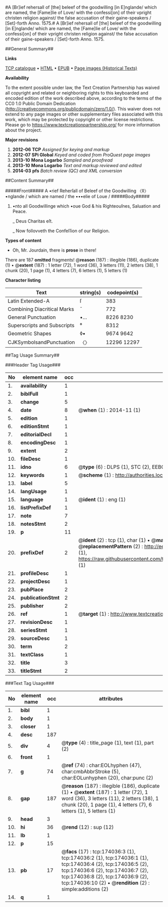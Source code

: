 #A [Br]ief rehersall of [the] beleef of the goodwilling [in E]nglande/ which are named, the [Fame]lie of Love/ with the confessi[on] of their vpright christen religion against/ the false accusation of their gaine-speakers / [Set]-forth Anno. 1575.#
A [Br]ief rehersall of [the] beleef of the goodwilling [in E]nglande/ which are named, the [Fame]lie of Love/ with the confessi[on] of their vpright christen religion against/ the false accusation of their gaine-speakers / [Set]-forth Anno. 1575.

##General Summary##

**Links**

[TCP catalogue](http://www.ota.ox.ac.uk/tcp/)  • 
[HTML](http://tei.it.ox.ac.uk/tcp/Texts-HTML/free/B00/B00036.html)  • 
[EPUB](http://tei.it.ox.ac.uk/tcp/Texts-EPUB/free/B00/B00036.epub) • 
[Page images (Historical Texts)](https://historicaltexts.jisc.ac.uk/eebo-52633234e)

**Availability**

To the extent possible under law, the Text Creation Partnership has waived all copyright and related or neighboring rights to this keyboarded and encoded edition of the work described above, according to the terms of the CC0 1.0 Public Domain Dedication (http://creativecommons.org/publicdomain/zero/1.0/). This waiver does not extend to any page images or other supplementary files associated with this work, which may be protected by copyright or other license restrictions. Please go to https://www.textcreationpartnership.org/ for more information about the project.

**Major revisions**

1. __2012-06__ __TCP__ *Assigned for keying and markup*
1. __2012-07__ __SPi Global__ *Keyed and coded from ProQuest page images*
1. __2013-10__ __Mona Logarbo__ *Sampled and proofread*
1. __2013-10__ __Mona Logarbo__ *Text and markup reviewed and edited*
1. __2014-03__ __pfs__ *Batch review (QC) and XML conversion*

##Content Summary##

#####Front#####
A •rief Reherſall of Beleef of the Goodwilling 〈◊〉•nglande / which are named / the •••elie of Loue /
#####Body#####

1. •nto all Goodwillinge which •oue God & his Righteouſnes, Saluation and Peace.

    _ Deus Charitas eſt.

    _ Now follovveth the Confeſſion of our Religion.

**Types of content**

  * Oh, Mr. Jourdain, there is **prose** in there!

There are 187 **omitted** fragments! 
 @__reason__ (187) : illegible (186), duplicate (1)  •  @__extent__ (187) : 1 letter (72), 1 word (36), 3 letters (11), 2 letters (38), 1 chunk (20), 1 page (1), 4 letters (7), 6 letters (1), 5 letters (1)

**Character listing**


|Text|string(s)|codepoint(s)|
|---|---|---|
|Latin Extended-A|ſ|383|
|Combining             Diacritical Marks|̄|772|
|General Punctuation|•…|8226 8230|
|Superscripts             and Subscripts|⁸|8312|
|Geometric Shapes|◊▪|9674 9642|
|CJKSymbolsandPunctuation|〈〉|12296 12297|

##Tag Usage Summary##

###Header Tag Usage###

|No|element name|occ|attributes|
|---|---|---|---|
|1.|__availability__|1||
|2.|__biblFull__|1||
|3.|__change__|5||
|4.|__date__|8| @__when__ (1) : 2014-11 (1)|
|5.|__edition__|1||
|6.|__editionStmt__|1||
|7.|__editorialDecl__|1||
|8.|__encodingDesc__|1||
|9.|__extent__|2||
|10.|__fileDesc__|1||
|11.|__idno__|6| @__type__ (6) : DLPS (1), STC (2), EEBO-CITATION (1), OCLC (1), VID (1)|
|12.|__keywords__|1| @__scheme__ (1) : http://authorities.loc.gov/ (1)|
|13.|__label__|5||
|14.|__langUsage__|1||
|15.|__language__|1| @__ident__ (1) : eng (1)|
|16.|__listPrefixDef__|1||
|17.|__note__|7||
|18.|__notesStmt__|2||
|19.|__p__|11||
|20.|__prefixDef__|2| @__ident__ (2) : tcp (1), char (1)  •  @__matchPattern__ (2) : ([0-9\-]+):([0-9IVX]+) (1), (.+) (1)  •  @__replacementPattern__ (2) : http://eebo.chadwyck.com/downloadtiff?vid=$1&page=$2 (1), https://raw.githubusercontent.com/textcreationpartnership/Texts/master/tcpchars.xml#$1 (1)|
|21.|__profileDesc__|1||
|22.|__projectDesc__|1||
|23.|__pubPlace__|2||
|24.|__publicationStmt__|2||
|25.|__publisher__|2||
|26.|__ref__|1| @__target__ (1) : http://www.textcreationpartnership.org/docs/. (1)|
|27.|__revisionDesc__|1||
|28.|__seriesStmt__|1||
|29.|__sourceDesc__|1||
|30.|__term__|2||
|31.|__textClass__|1||
|32.|__title__|3||
|33.|__titleStmt__|2||


###Text Tag Usage###

|No|element name|occ|attributes|
|---|---|---|---|
|1.|__bibl__|1||
|2.|__body__|1||
|3.|__closer__|1||
|4.|__desc__|187||
|5.|__div__|4| @__type__ (4) : title_page (1), text (1), part (2)|
|6.|__front__|1||
|7.|__g__|74| @__ref__ (74) : char:EOLhyphen (47), char:cmbAbbrStroke (5), char:EOLunhyphen (20), char:punc (2)|
|8.|__gap__|187| @__reason__ (187) : illegible (186), duplicate (1)  •  @__extent__ (187) : 1 letter (72), 1 word (36), 3 letters (11), 2 letters (38), 1 chunk (20), 1 page (1), 4 letters (7), 6 letters (1), 5 letters (1)|
|9.|__head__|3||
|10.|__hi__|36| @__rend__ (12) : sup (12)|
|11.|__lb__|1||
|12.|__p__|15||
|13.|__pb__|17| @__facs__ (17) : tcp:174036:3 (1), tcp:174036:2 (1), tcp:174036:1 (1), tcp:174036:4 (2), tcp:174036:5 (2), tcp:174036:6 (2), tcp:174036:7 (2), tcp:174036:8 (2), tcp:174036:9 (2), tcp:174036:10 (2)  •  @__rendition__ (2) : simple:additions (2)|
|14.|__q__|1||

